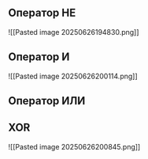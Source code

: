 ## Оператор НЕ
![[Pasted image 20250626194830.png]]
## Оператор И
![[Pasted image 20250626200114.png]]
## Оператор ИЛИ

## XOR
![[Pasted image 20250626200845.png]]
